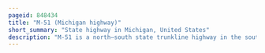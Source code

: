 ```yaml
---
pageid: 848434
title: "M-51 (Michigan highway)"
short_summary: "State highway in Michigan, United States"
description: "M-51 is a north–south state trunkline highway in the southwestern portion of the US state of Michigan. The southern Terminus is at a Junction with the State Road933 across michiganindiana State Line near south Bend Indiana. The Trunkline runs from there through an Interchange with us highway12 into Niles along a Route that was once Part of Business Us12. The Highway North of Niles Runs parallel to a River and a Railway Line through rural Areas. The northern Terminus is located on interstate94 West of Paw Paw."
---
```


